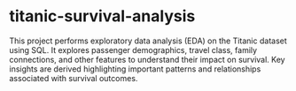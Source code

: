 # titanic-survival-analysis
This project performs exploratory data analysis (EDA) on the Titanic dataset using SQL. It explores passenger demographics, travel class, family connections, and other features to understand their impact on survival. Key insights are derived highlighting important patterns and relationships associated with survival outcomes.
